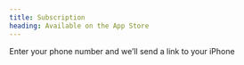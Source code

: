 ```yaml
---
title: Subscription
heading: Available on the App Store
---
```

Enter your phone number and we’ll send a link to your iPhone
